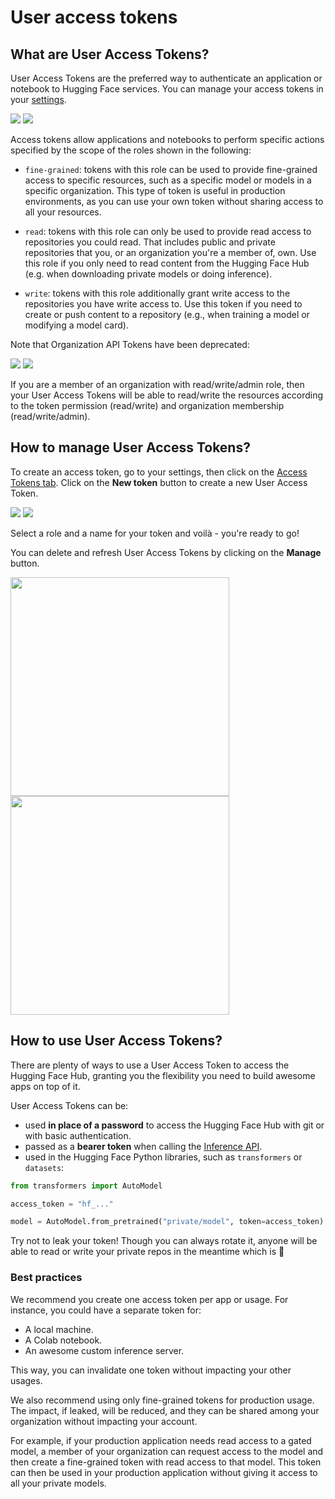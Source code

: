 # User access tokens

## What are User Access Tokens?

User Access Tokens are the preferred way to authenticate an application or notebook to Hugging Face services. You can manage your access tokens in your [settings](https://huggingface.co/settings/tokens).

<div class="flex justify-center">
<img class="block dark:hidden" src="https://huggingface.co/datasets/huggingface/documentation-images/resolve/main/hub/User-Access-Token.png"/>
<img class="hidden dark:block" src="https://huggingface.co/datasets/huggingface/documentation-images/resolve/main/hub/User-Access-Token-dark.png"/>
</div>

Access tokens allow applications and notebooks to perform specific actions specified by the scope of the roles shown in the following:

- `fine-grained`: tokens with this role can be used to provide fine-grained access to specific resources, such as a specific model or models in a specific organization. This type of token is useful in production environments, as you can use your own token without sharing access to all your resources.

- `read`: tokens with this role can only be used to provide read access to repositories you could read. That includes public and private repositories that you, or an organization you're a member of, own. Use this role if you only need to read content from the Hugging Face Hub (e.g. when downloading private models or doing inference).

- `write`: tokens with this role additionally grant write access to the repositories you have write access to. Use this token if you need to create or push content to a repository (e.g., when training a model or modifying a model card).

Note that Organization API Tokens have been deprecated: 

<div class="flex justify-center">
<img class="block dark:hidden" src="https://huggingface.co/datasets/huggingface/documentation-images/resolve/main/hub/API-token.png"/>
<img class="hidden dark:block" src="https://huggingface.co/datasets/huggingface/documentation-images/resolve/main/hub/API-token_dark.png"/>
</div>

If you are a member of an organization with read/write/admin role, then your User Access Tokens will be able to read/write the resources according to the token permission (read/write) and organization membership (read/write/admin).

## How to manage User Access Tokens?

To create an access token, go to your settings, then click on the [Access Tokens tab](https://huggingface.co/settings/tokens). Click on the **New token** button to create a new User Access Token.

<div class="flex justify-center">
<img class="block dark:hidden" src="https://huggingface.co/datasets/huggingface/documentation-images/resolve/main/hub/new-token.png"/>
<img class="hidden dark:block" src="https://huggingface.co/datasets/huggingface/documentation-images/resolve/main/hub/new-token-dark.png"/>
</div>

Select a role and a name for your token and voilà - you're ready to go!

You can delete and refresh User Access Tokens by clicking on the **Manage** button.

<div class="flex justify-center">
<img class="block dark:hidden" width="350" src="https://huggingface.co/datasets/huggingface/documentation-images/resolve/main/hub/delete-token.png"/>
<img class="hidden dark:block" width="350" src="https://huggingface.co/datasets/huggingface/documentation-images/resolve/main/hub/delete-token-dark.png"/>
</div>

## How to use User Access Tokens?

There are plenty of ways to use a User Access Token to access the Hugging Face Hub, granting you the flexibility you need to build awesome apps on top of it.

User Access Tokens can be:
- used **in place of a password** to access the Hugging Face Hub with git or with basic authentication.
- passed as a **bearer token** when calling the [Inference API](https://huggingface.co/inference-api).
- used in the Hugging Face Python libraries, such as `transformers` or `datasets`:

```python
from transformers import AutoModel

access_token = "hf_..."

model = AutoModel.from_pretrained("private/model", token=access_token)
```

<Tip warning={true}>
Try not to leak your token! Though you can always rotate it, anyone will be able to read or write your private repos in the meantime which is 💩
</Tip>

### Best practices

We recommend you create one access token per app or usage. For instance, you could have a separate token for:
 * A local machine.
 * A Colab notebook.
 * An awesome custom inference server. 
 
 This way, you can invalidate one token without impacting your other usages.

We also recommend using only fine-grained tokens for production usage. The impact, if leaked, will be reduced, and they can be shared among your organization without impacting your account.

For example, if your production application needs read access to a gated model, a member of your organization can request access to the model and then create a fine-grained token with read access to that model. This token can then be used in your production application without giving it access to all your private models.
